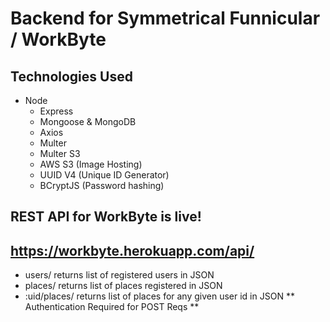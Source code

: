 # Backend  for Symmetrical Funnicular / WorkByte
## Technologies Used
- Node
  - Express
  - Mongoose & MongoDB
  - Axios
  - Multer
  - Multer S3
  - AWS S3 (Image Hosting)
  - UUID V4 (Unique ID Generator)
  - BCryptJS (Password hashing)

## REST API for WorkByte is live!
## https://workbyte.herokuapp.com/api/
- users/ returns list of registered users in JSON
- places/ returns list of places registered in JSON
- :uid/places/ returns list of places for any given user id in JSON
** Authentication Required for POST Reqs **
